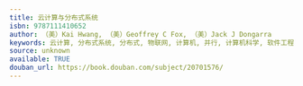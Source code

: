 ```yaml
---
title: 云计算与分布式系统
isbn: 9787111410652
author: （美）Kai Hwang, （美）Geoffrey C Fox, （美）Jack J Dongarra
keywords: 云计算, 分布式系统, 分布式, 物联网, 计算机, 并行, 计算机科学, 软件工程
source: unknown
available: TRUE
douban_url: https://book.douban.com/subject/20701576/
---
```

